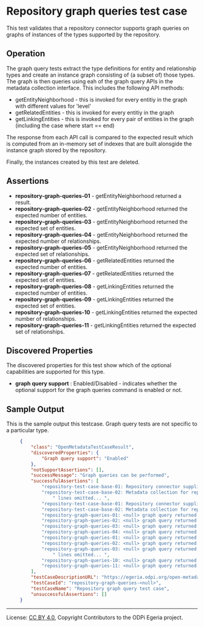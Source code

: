 <!-- SPDX-License-Identifier: CC-BY-4.0 -->
<!-- Copyright Contributors to the ODPi Egeria project. -->

# Repository graph queries test case

This test validates that a repository connector supports graph queries on graphs of instances of the types supported by the repository.

## Operation

The graph query tests extract the type definitions for entity and relationship types and create an instance graph consisting of (a subset of)
those types. The graph is then queries using eah of the graph query APIs in the metadata collection interface. This includes the following
API methods:
* getEntityNeighborhood - this is invoked for every entitiy in the graph with different values for 'level'
* getRelatedEntities - this is invoked for every entitiy in the graph
* getLinkingEntities - this is invoked for every pair of entities in the graph (including the case where start == end)

The response from each API call is compared to the expected result which is computed from an in-memory set of indexes that are built alonsgide
the instance graph stored by the repository.

Finally, the instances created by this test are deleted.


## Assertions

* **repository-graph-queries-01** - getEntityNeighborhood returned a result.
* **repository-graph-queries-02** - getEntityNeighborhood returned the expected number of entities.
* **repository-graph-queries-03** - getEntityNeighborhood returned the expected set of entities.
* **repository-graph-queries-04** - getEntityNeighborhood returned the expected number of relationships.
* **repository-graph-queries-05** - getEntityNeighborhood returned the expected set of relationships.
* **repository-graph-queries-06** - getRelatedEntities returned the expected number of entities.
* **repository-graph-queries-07** - getRelatedEntities returned the expected set of entities.
* **repository-graph-queries-08** - getLinkingEntities returned the expected number of entities.
* **repository-graph-queries-09** - getLinkingEntities returned the expected set of entities.
* **repository-graph-queries-10** - getLinkingEntities returned the expected number of relationships.
* **repository-graph-queries-11** - getLinkingEntities returned the expected set of relationships.


## Discovered Properties

The discovered properties for this test show which of the optional capabilities are supported for this type.

* **graph query support** : Enabled/Disabled - indicates whether the optional support for the graph queries command is enabled or not.

## Sample Output

This is the sample output this testcase. Graph query tests are not specific to a particular type.

```json
     {
         "class": "OpenMetadataTestCaseResult",
         "discoveredProperties": {
             "Graph query support": "Enabled"
         },
         "notSupportAssertions": [],
         "successMessage": "Graph queries can be performed",
         "successfulAssertions": [
             "repository-test-case-base-01: Repository connector supplied to conformance suite.",
             "repository-test-case-base-02: Metadata collection for repository connector supplied to conformance suite.",
                 " lines omitted... ",
             "repository-test-case-base-01: Repository connector supplied to conformance suite.",
             "repository-test-case-base-02: Metadata collection for repository connector supplied to conformance suite.",
             "repository-graph-queries-01: <null> graph query returned a result.",
             "repository-graph-queries-02: <null> graph query returned the expected number of entities.",
             "repository-graph-queries-03: <null> graph query returned all the expected entities.",
             "repository-graph-queries-04: <null> graph query returned the expected number of relationships.",
             "repository-graph-queries-01: <null> graph query returned a result.",
             "repository-graph-queries-02: <null> graph query returned the expected number of entities.",
             "repository-graph-queries-03: <null> graph query returned all the expected entities.",
                 " lines omitted... ",
             "repository-graph-queries-10: <null> graph query returned the expected number of relationships.",
             "repository-graph-queries-11: <null> graph query returned all the expected relationships."
         ],
         "testCaseDescriptionURL": "https://egeria.odpi.org/open-metadata-conformance-suite/docs/repository-workbench/test-cases/repository-graph-queries-test-case.md",
         "testCaseId": "repository-graph-queries-<null>",
         "testCaseName": "Repository graph query test case",
         "unsuccessfulAssertions": []
     }
```


----
License: [CC BY 4.0](https://creativecommons.org/licenses/by/4.0/),
Copyright Contributors to the ODPi Egeria project.